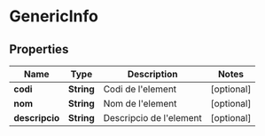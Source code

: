 # GenericInfo

## Properties
Name | Type | Description | Notes
------------ | ------------- | ------------- | -------------
**codi** | **String** | Codi de l&#x27;element |  [optional]
**nom** | **String** | Nom de l&#x27;element |  [optional]
**descripcio** | **String** | Descripcio de l&#x27;element |  [optional]
